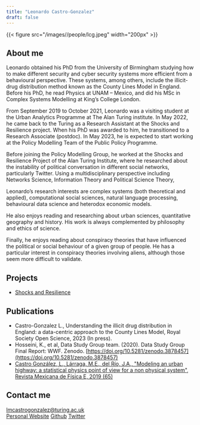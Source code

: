 ```yaml
---
title: "Leonardo Castro-Gonzalez"
draft: false
---
```


{{< figure src="/images//people/lcg.jpeg" width="200px" >}}

## About me

Leonardo obtained his PhD from the University of Birmingham studying how to make different security and cyber security systems more efficient from a behavioural perspective. These systems, among others, include the illicit-drug distribution method known as the County Lines Model in England. Before his PhD, he read Physics at UNAM – Mexico, and did his MSc in Complex Systems Modelling at King’s College London.

From September 2019 to October 2021, Leonardo was a visiting student at the Urban Analytics Programme at The Alan Turing institute. In May 2022, he came back to the Turing as a Research Assistant at the Shocks and Resilience project. When his PhD was awarded to him, he transitioned to a Research Associate (postdoc). In May 2023, he is expected to start working at the Policy Modelling Team of the Public Policy Programme.

Before joining the Policy Modelling Group, he worked at the Shocks and Resilience Project of the Alan Turing Institute, where he researched about the instability of political conversation in different social networks, particularly Twitter. Using a multidisciplinary perspective including Networks Science, Information Theory and Political Science Theory, 

Leonardo’s research interests are complex systems (both theoretical and applied), computational social sciences, natural language processing, behavioural data science and heterodox economic models.

He also enjoys reading and researching about urban sciences, quantitative geography and history. His work is always complemented by philosophy and ethics of science. 

Finally, he enjoys reading about conspiracy theories that have influenced the political or social behaviour of a given group of people. He has a particular interest in conspiracy theories involving aliens, although those seem more difficult to validate.

## Projects

* [Shocks and Resilience](https://www.turing.ac.uk/research/research-projects/shocks-and-resilience)


## Publications

* Castro-Gonzalez L., Understanding the illicit drug distribution in England: a data-centric approach to the County Lines Model, Royal Society Open Science, 2023 (In press).
* Hosseini, K., et al, Data Study Group team. (2020). Data Study Group Final Report: WWF. Zenodo. [https://doi.org/10.5281/zenodo.3878457](https://doi.org/10.5281/zenodo.3878457)
* [Castro González, L., Lárraga, M.E., del Río, J.A., "Modeling an urban highway: a statistical physics point of view for a non physical system", Revista Mexicana de Física E, 2019 (65)](https://rmf.smf.mx/ojs/index.php/rmf-e/article/view/468)


## Contact me

lmcastrogonzalez@turing.ac.uk   
[Personal Website](https://leonardocastro.github.io/)
[Github](https://github.com/LeonardoCastro) 
[Twitter](https://twitter.com/leonardo_c25)
